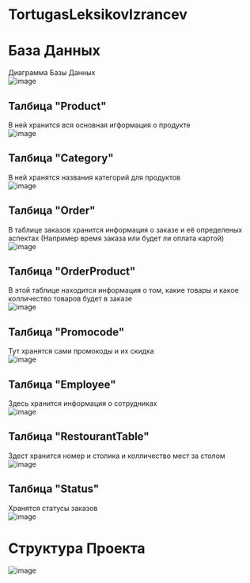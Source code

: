 # TortugasLeksikovIzrancev
<h1>База Данных</h1>

Диаграмма Базы Данных <br>
![image](https://user-images.githubusercontent.com/80753761/197171407-00fbb67b-ea32-42ab-9e02-b3a9017f4e24.png) <br>

<h2>Талбица "Product" </h2>

В ней хранится вся основная игформация о продукте <br>
![image](https://user-images.githubusercontent.com/80753761/197171710-94cdd989-8902-449f-9025-dcaf16a89285.png) <br>

<h2>Талбица "Category" </h2>

В ней хранятся названия категорий для продуктов <br>
![image](https://user-images.githubusercontent.com/80753761/197172146-e3f56486-e1c7-4d36-8984-9306241703c5.png) <br>

<h2>Талбица "Order" </h2>

В таблице заказов хранится информация о заказе и её определеных аспектах (Например время заказа или будет ли оплата картой) <br>
![image](https://user-images.githubusercontent.com/80753761/197172669-ab73dbeb-de1a-49e5-ace4-0aec659e6d6a.png) <br>

<h2>Талбица "OrderProduct" </h2>

В этой таблице находится информация о том, какие товары и какое колличество товаров будет в заказе <br>
![image](https://user-images.githubusercontent.com/80753761/197173003-d5e70592-43d0-4299-a94c-cd2a0b4a6321.png) <br>

<h2>Талбица "Promocode" </h2>

Тут хранятся сами промокоды и их скидка <br>
![image](https://user-images.githubusercontent.com/80753761/197173244-0fa63a23-d053-434c-af5e-26fc833b7b35.png) <br>

<h2>Талбица "Employee" </h2>

Здесь хранится информация о сотрудниках <br>
![image](https://user-images.githubusercontent.com/80753761/197173503-d9b0193b-77dc-4808-a1b6-228b65745775.png) <br>

<h2>Талбица "RestourantTable" </h2>

Здест хранится номер и столика и колличество мест за столом <br>
![image](https://user-images.githubusercontent.com/80753761/197173710-bfa91990-ba27-4b99-98bf-054a0f13fe63.png) <br>

<h2>Талбица "Status" </h2>

Хранятся статусы заказов <br>
![image](https://user-images.githubusercontent.com/80753761/197173885-857489ba-be56-402a-bafc-64bcbde6dd3e.png) <br>

<h1>Структура Проекта</h1>

![image](https://user-images.githubusercontent.com/80753761/197179130-fd9a6511-eda6-4c50-8961-564235386c87.png) <br>
